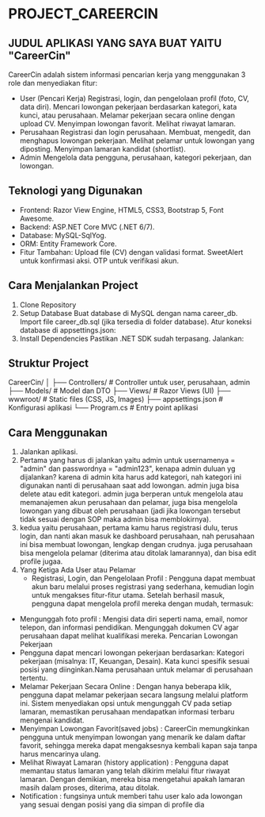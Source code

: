 # PROJECT_CAREERCIN
## JUDUL APLIKASI YANG SAYA BUAT YAITU "CareerCin"
CareerCin adalah sistem informasi pencarian kerja yang menggunakan 3 role dan menyediakan fitur: </h2>
- User (Pencari Kerja)
  Registrasi, login, dan pengelolaan profil (foto, CV, data diri).
  Mencari lowongan pekerjaan berdasarkan kategori, kata kunci, atau perusahaan.
  Melamar pekerjaan secara online dengan upload CV.
  Menyimpan lowongan favorit.
  Melihat riwayat lamaran.
- Perusahaan
  Registrasi dan login perusahaan.
  Membuat, mengedit, dan menghapus lowongan pekerjaan.
  Melihat pelamar untuk lowongan yang diposting.
  Menyimpan lamaran kandidat (shortlist).
- Admin
  Mengelola data pengguna, perusahaan, kategori pekerjaan, dan lowongan.
## Teknologi yang Digunakan</h2>
- Frontend: Razor View Engine, HTML5, CSS3, Bootstrap 5, Font Awesome.
- Backend: ASP.NET Core MVC (.NET 6/7).
- Database: MySQL-SqlYog.
- ORM: Entity Framework Core.
- Fitur Tambahan:
Upload file (CV) dengan validasi format.
SweetAlert untuk konfirmasi aksi.
OTP untuk verifikasi akun.
## Cara Menjalankan Project
1. Clone Repository
2. Setup Database
   Buat database di MySQL dengan nama career_db.
   Import file career_db.sql (jika tersedia di folder database).
   Atur koneksi database di appsettings.json:
3. Install Dependencies
   Pastikan .NET SDK sudah terpasang. Jalankan:

## Struktur Project
CareerCin/
│
├── Controllers/      # Controller untuk user, perusahaan, admin
├── Models/           # Model dan DTO
├── Views/            # Razor Views (UI)
├── wwwroot/          # Static files (CSS, JS, Images)
├── appsettings.json  # Konfigurasi aplikasi
└── Program.cs        # Entry point aplikasi

## Cara Menggunakan
1. Jalankan aplikasi.
2. Pertama yang harus di jalankan yaitu admin untuk usernamenya = "admin" dan passwordnya = "admin123", kenapa admin duluan yg dijalankan? karena di admin kita harus add kategori, nah kategori ini digunakan nanti di perusahaan saat add lowongan. admin juga bisa delete atau edit kategori. admin juga berperan untuk mengelola atau memanajemen akun perusahaan dan pelamar, juga bisa mengelola lowongan yang dibuat oleh perusahaan (jadi jika lowongan tersebut tidak sesuai dengan SOP maka admin bisa memblokirnya).
3. kedua yaitu perusahaan, pertama kamu harus registrasi dulu, terus login, dan nanti akan masuk ke dashboard perusahaan, nah perusahaan ini bisa membuat lowongan, lengkap dengan crudnya. juga perusahaan bisa mengelola pelamar (diterima atau ditolak lamarannya), dan bisa edit profile jugaa.
4. Yang Ketiga Ada User atau Pelamar
   - Registrasi, Login, dan Pengelolaan Profil : Pengguna dapat membuat akun baru melalui proses registrasi yang sederhana, kemudian login untuk mengakses fitur-fitur utama. Setelah berhasil masuk, pengguna dapat mengelola profil mereka dengan mudah, termasuk:
  - Mengunggah foto profil : Mengisi data diri seperti nama, email, nomor telepon, dan informasi pendidikan. Mengunggah dokumen CV agar perusahaan dapat melihat kualifikasi mereka. Pencarian Lowongan Pekerjaan
  - Pengguna dapat mencari lowongan pekerjaan berdasarkan: Kategori pekerjaan (misalnya: IT, Keuangan, Desain). Kata kunci spesifik sesuai posisi yang diinginkan.Nama perusahaan untuk melamar di perusahaan tertentu.
  - Melamar Pekerjaan Secara Online : Dengan hanya beberapa klik, pengguna dapat melamar pekerjaan secara langsung melalui platform ini. Sistem menyediakan opsi untuk mengunggah CV pada setiap lamaran, memastikan perusahaan mendapatkan informasi terbaru mengenai kandidat.
  - Menyimpan Lowongan Favorit(saved jobs) : CareerCin memungkinkan pengguna untuk menyimpan lowongan yang menarik ke dalam daftar favorit, sehingga mereka dapat mengaksesnya kembali kapan saja tanpa harus mencarinya ulang.
  - Melihat Riwayat Lamaran (history application) : Pengguna dapat memantau status lamaran yang telah dikirim melalui fitur riwayat lamaran. Dengan demikian, mereka bisa mengetahui apakah lamaran masih dalam proses, diterima, atau ditolak.
  - Notification : fungsinya untuk memberi tahu user kalo ada lowongan yang sesuai dengan posisi yang dia simpan di profile dia
